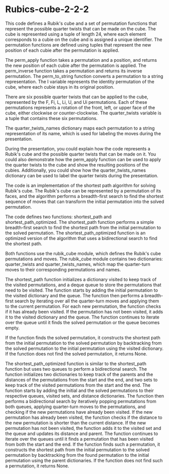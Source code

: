 # Rubics-cube-2-2-2

This code defines a Rubik's cube and a set of permutation functions that represent the possible quarter twists that can be made on the cube. The cube is represented using a tuple of length 24, where each element corresponds to a cubie on the cube and is assigned a unique identifier. The permutation functions are defined using tuples that represent the new position of each cubie after the permutation is applied.

The perm_apply function takes a permutation and a position, and returns the new position of each cubie after the permutation is applied. The perm_inverse function takes a permutation and returns its inverse permutation. The perm_to_string function converts a permutation to a string representation. The I variable represents the identity permutation of the cube, where each cubie stays in its original position.

There are six possible quarter twists that can be applied to the cube, represented by the F, Fi, L, Li, U, and Ui permutations. Each of these permutations represents a rotation of the front, left, or upper face of the cube, either clockwise or counter-clockwise. The quarter_twists variable is a tuple that contains these six permutations.

The quarter_twists_names dictionary maps each permutation to a string representation of its name, which is used for labeling the moves during the presentation.

During the presentation, you could explain how the code represents a Rubik's cube and the possible quarter twists that can be made on it. You could also demonstrate how the perm_apply function can be used to apply the quarter twists to the cube and show the resulting positions of the cubies. Additionally, you could show how the quarter_twists_names dictionary can be used to label the quarter twists during the presentation.

The code is an implementation of the shortest path algorithm for solving Rubik's cube. The Rubik's cube can be represented by a permutation of its faces, and the algorithm performs a breadth-first search to find the shortest sequence of moves that can transform the initial permutation into the solved permutation.

The code defines two functions: shortest_path and shortest_path_optimized. The shortest_path function performs a simple breadth-first search to find the shortest path from the initial permutation to the solved permutation. The shortest_path_optimized function is an optimized version of the algorithm that uses a bidirectional search to find the shortest path.

Both functions use the rubik_cube module, which defines the Rubik's cube permutations and moves. The rubik_cube module contains two dictionaries: quarter_twists and quarter_twists_names, which map the quarter-turn moves to their corresponding permutations and names.

The shortest_path function initializes a dictionary visited to keep track of the visited permutations, and a deque queue to store the permutations that need to be visited. The function starts by adding the initial permutation to the visited dictionary and the queue. The function then performs a breadth-first search by iterating over all the quarter-turn moves and applying them to the current permutation. For each new permutation, the function checks if it has already been visited. If the permutation has not been visited, it adds it to the visited dictionary and the queue. The function continues to iterate over the queue until it finds the solved permutation or the queue becomes empty.

If the function finds the solved permutation, it constructs the shortest path from the initial permutation to the solved permutation by backtracking from the solved permutation to the initial permutation using the visited dictionary. If the function does not find the solved permutation, it returns None.

The shortest_path_optimized function is similar to the shortest_path function but uses two queues to perform a bidirectional search. The function initializes two dictionaries to keep track of the parents and the distances of the permutations from the start and the end, and two sets to keep track of the visited permutations from the start and the end. The function starts by adding the initial and the solved permutations to their respective queues, visited sets, and distance dictionaries. The function then performs a bidirectional search by iteratively popping permutations from both queues, applying quarter-turn moves to the permutations, and checking if the new permutations have already been visited. If the new permutation has already been visited, the function checks if the distance to the new permutation is shorter than the current distance. If the new permutation has not been visited, the function adds it to the visited set and the queue and updates its distance and parent. The function continues to iterate over the queues until it finds a permutation that has been visited from both the start and the end. If the function finds such a permutation, it constructs the shortest path from the initial permutation to the solved permutation by backtracking from the found permutation to the initial permutation using the parent dictionaries. If the function does not find such a permutation, it returns None.